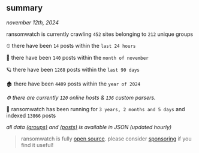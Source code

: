 
## summary
_november 12th, 2024_

ransomwatch is currently crawling `452` sites belonging to `212` unique groups

⏲ there have been `14` posts within the `last 24 hours`

🦈 there have been `140` posts within the `month of november`

🪐 there have been `1268` posts within the `last 90 days`

🏚 there have been `4409` posts within the `year of 2024`

_⚙️ there are currently `120` online hosts & `136` custom parsers._

🦕 ransomwatch has been running for `3 years, 2 months and 5 days` and indexed `13866` posts

_all data  [(groups)](http://ransomwhat.telemetry.ltd/groups) and [(posts)](http://ransomwhat.telemetry.ltd/posts) is available in JSON (updated hourly)_

> ransomwatch is fully [open source](https://github.com/joshhighet/ransomwatch#ransomwatch--). please consider [sponsoring](https://github.com/sponsors/joshhighet) if you find it useful!
